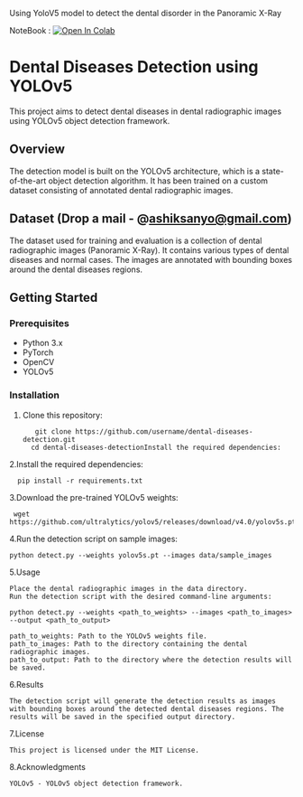 
Using YoloV5 model to detect the dental disorder in the Panoramic X-Ray 

NoteBook : [![Open In Colab](https://colab.research.google.com/assets/colab-badge.svg)](https://colab.research.google.com/github/ashiksanyo10/DentalDetect/blob/master/DentalYoloV5Final.ipynb)

# Dental Diseases Detection using YOLOv5

This project aims to detect dental diseases in dental radiographic images using YOLOv5 object detection framework.

## Overview

The detection model is built on the YOLOv5 architecture, which is a state-of-the-art object detection algorithm. It has been trained on a custom dataset consisting of annotated dental radiographic images.

## Dataset (Drop a mail - @ashiksanyo@gmail.com)

The dataset used for training and evaluation is a collection of dental radiographic images (Panoramic X-Ray). It contains various types of dental diseases and normal cases. The images are annotated with bounding boxes around the dental diseases regions.

## Getting Started

### Prerequisites

- Python 3.x
- PyTorch
- OpenCV
- YOLOv5

### Installation

1. Clone this repository:
    
          git clone https://github.com/username/dental-diseases-detection.git
         cd dental-diseases-detectionInstall the required dependencies:

2.Install the required dependencies:

      pip install -r requirements.txt

3.Download the pre-trained YOLOv5 weights:
  
     wget https://github.com/ultralytics/yolov5/releases/download/v4.0/yolov5s.pt

4.Run the detection script on sample images:
  
    python detect.py --weights yolov5s.pt --images data/sample_images

5.Usage
    
    Place the dental radiographic images in the data directory.
    Run the detection script with the desired command-line arguments:
    
    python detect.py --weights <path_to_weights> --images <path_to_images> --output <path_to_output>

    path_to_weights: Path to the YOLOv5 weights file.
    path_to_images: Path to the directory containing the dental radiographic images.
    path_to_output: Path to the directory where the detection results will be saved.
    
 6.Results
    
    The detection script will generate the detection results as images with bounding boxes around the detected dental diseases regions. The results will be saved in the specified output directory.

7.License
    
    This project is licensed under the MIT License.

8.Acknowledgments
    
    YOLOv5 - YOLOv5 object detection framework.
